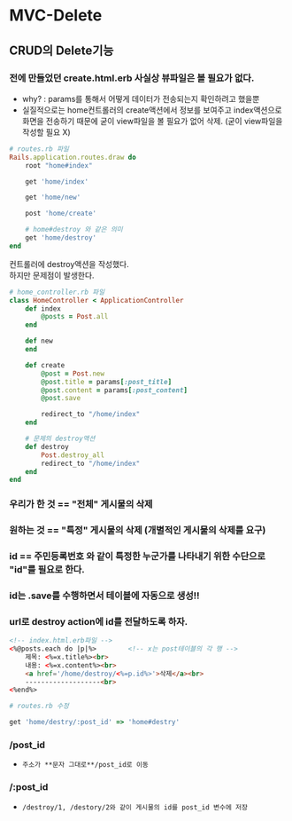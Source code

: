 # MVC-Delete

## CRUD의 Delete기능 

### 전에 만들었던 create.html.erb 사실상 뷰파일은 볼 필요가 없다.
- why? : params를 통해서 어떻게 데이터가 전송되는지 확인하려고 했을뿐
- 실질적으로는 home컨트롤러의 create액션에서 정보를 보여주고 index액션으로 화면을 전송하기 때문에 굳이 view파일을 볼 필요가 없어 삭제. (굳이 view파일을 작성할 필요 X)

```Ruby
# routes.rb 파일
Rails.application.routes.draw do
    root "home#index"

    get 'home/index'

    get 'home/new'

    post 'home/create'

    # home#destroy 와 같은 의미
    get 'home/destroy'
end
```

컨트롤러에 destroy액션을 작성했다. <br>
하지만 문제점이 발생한다.

```Ruby
# home_controller.rb 파일
class HomeController < ApplicationController
    def index
        @posts = Post.all
    end

    def new
    end

    def create
        @post = Post.new
        @post.title = params[:post_title]
        @post.content = params[:post_content]
        @post.save

        redirect_to "/home/index"
    end

    # 문제의 destroy액션
    def destroy 
        Post.destroy_all
        redirect_to "/home/index"
    end
end
```


### 우리가 한 것 == "전체" 게시물의 삭제
### 원하는 것 == "특정" 게시물의 삭제 (개별적인 게시물의 삭제를 요구)

### id == 주민등록번호 와 같이 특정한 누군가를 나타내기 위한 수단으로 "id"를 필요로 한다. 

### id는 .save를 수행하면서 테이블에 자동으로 생성!!
### url로 destroy action에 id를 전달하도록 하자.

```html
<!-- index.html.erb파일 -->
<%@posts.each do |p|%>        <!-- x는 post테이블의 각 행 -->
    제목: <%=x.title%><br>    
    내용: <%=x.content%><br>
    <a href='/home/destroy/<%=p.id%>'>삭제</a><br>
    -------------------<br>
<%end%>
```

```Ruby
# routes.rb 수정

get 'home/destry/:post_id' => 'home#destry'
```

### /post_id 
- ```주소가 **문자 그대로**/post_id로 이동```

### /:post_id
- ```/destroy/1, /destory/2와 같이 게시물의 id를 post_id 변수에 저장```